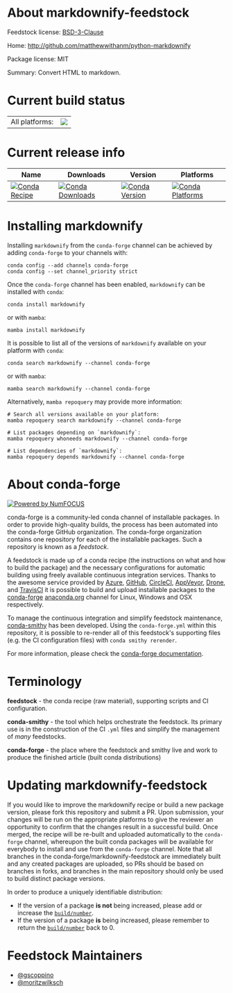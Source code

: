 About markdownify-feedstock
===========================

Feedstock license: [BSD-3-Clause](https://github.com/conda-forge/markdownify-feedstock/blob/main/LICENSE.txt)

Home: http://github.com/matthewwithanm/python-markdownify

Package license: MIT

Summary: Convert HTML to markdown.

Current build status
====================


<table><tr><td>All platforms:</td>
    <td>
      <a href="https://dev.azure.com/conda-forge/feedstock-builds/_build/latest?definitionId=19382&branchName=main">
        <img src="https://dev.azure.com/conda-forge/feedstock-builds/_apis/build/status/markdownify-feedstock?branchName=main">
      </a>
    </td>
  </tr>
</table>

Current release info
====================

| Name | Downloads | Version | Platforms |
| --- | --- | --- | --- |
| [![Conda Recipe](https://img.shields.io/badge/recipe-markdownify-green.svg)](https://anaconda.org/conda-forge/markdownify) | [![Conda Downloads](https://img.shields.io/conda/dn/conda-forge/markdownify.svg)](https://anaconda.org/conda-forge/markdownify) | [![Conda Version](https://img.shields.io/conda/vn/conda-forge/markdownify.svg)](https://anaconda.org/conda-forge/markdownify) | [![Conda Platforms](https://img.shields.io/conda/pn/conda-forge/markdownify.svg)](https://anaconda.org/conda-forge/markdownify) |

Installing markdownify
======================

Installing `markdownify` from the `conda-forge` channel can be achieved by adding `conda-forge` to your channels with:

```
conda config --add channels conda-forge
conda config --set channel_priority strict
```

Once the `conda-forge` channel has been enabled, `markdownify` can be installed with `conda`:

```
conda install markdownify
```

or with `mamba`:

```
mamba install markdownify
```

It is possible to list all of the versions of `markdownify` available on your platform with `conda`:

```
conda search markdownify --channel conda-forge
```

or with `mamba`:

```
mamba search markdownify --channel conda-forge
```

Alternatively, `mamba repoquery` may provide more information:

```
# Search all versions available on your platform:
mamba repoquery search markdownify --channel conda-forge

# List packages depending on `markdownify`:
mamba repoquery whoneeds markdownify --channel conda-forge

# List dependencies of `markdownify`:
mamba repoquery depends markdownify --channel conda-forge
```


About conda-forge
=================

[![Powered by
NumFOCUS](https://img.shields.io/badge/powered%20by-NumFOCUS-orange.svg?style=flat&colorA=E1523D&colorB=007D8A)](https://numfocus.org)

conda-forge is a community-led conda channel of installable packages.
In order to provide high-quality builds, the process has been automated into the
conda-forge GitHub organization. The conda-forge organization contains one repository
for each of the installable packages. Such a repository is known as a *feedstock*.

A feedstock is made up of a conda recipe (the instructions on what and how to build
the package) and the necessary configurations for automatic building using freely
available continuous integration services. Thanks to the awesome service provided by
[Azure](https://azure.microsoft.com/en-us/services/devops/), [GitHub](https://github.com/),
[CircleCI](https://circleci.com/), [AppVeyor](https://www.appveyor.com/),
[Drone](https://cloud.drone.io/welcome), and [TravisCI](https://travis-ci.com/)
it is possible to build and upload installable packages to the
[conda-forge](https://anaconda.org/conda-forge) [anaconda.org](https://anaconda.org/)
channel for Linux, Windows and OSX respectively.

To manage the continuous integration and simplify feedstock maintenance,
[conda-smithy](https://github.com/conda-forge/conda-smithy) has been developed.
Using the ``conda-forge.yml`` within this repository, it is possible to re-render all of
this feedstock's supporting files (e.g. the CI configuration files) with ``conda smithy rerender``.

For more information, please check the [conda-forge documentation](https://conda-forge.org/docs/).

Terminology
===========

**feedstock** - the conda recipe (raw material), supporting scripts and CI configuration.

**conda-smithy** - the tool which helps orchestrate the feedstock.
                   Its primary use is in the construction of the CI ``.yml`` files
                   and simplify the management of *many* feedstocks.

**conda-forge** - the place where the feedstock and smithy live and work to
                  produce the finished article (built conda distributions)


Updating markdownify-feedstock
==============================

If you would like to improve the markdownify recipe or build a new
package version, please fork this repository and submit a PR. Upon submission,
your changes will be run on the appropriate platforms to give the reviewer an
opportunity to confirm that the changes result in a successful build. Once
merged, the recipe will be re-built and uploaded automatically to the
`conda-forge` channel, whereupon the built conda packages will be available for
everybody to install and use from the `conda-forge` channel.
Note that all branches in the conda-forge/markdownify-feedstock are
immediately built and any created packages are uploaded, so PRs should be based
on branches in forks, and branches in the main repository should only be used to
build distinct package versions.

In order to produce a uniquely identifiable distribution:
 * If the version of a package **is not** being increased, please add or increase
   the [``build/number``](https://docs.conda.io/projects/conda-build/en/latest/resources/define-metadata.html#build-number-and-string).
 * If the version of a package **is** being increased, please remember to return
   the [``build/number``](https://docs.conda.io/projects/conda-build/en/latest/resources/define-metadata.html#build-number-and-string)
   back to 0.

Feedstock Maintainers
=====================

* [@gscoppino](https://github.com/gscoppino/)
* [@moritzwilksch](https://github.com/moritzwilksch/)

